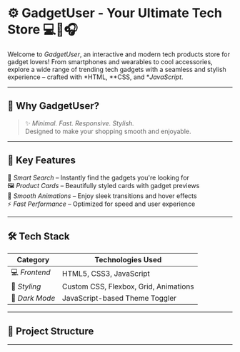 # ⚙ GadgetUser - Your Ultimate Tech Store 💻📱🎧

Welcome to *GadgetUser*, an interactive and modern tech products store for gadget lovers! From smartphones and wearables 
to cool accessories, explore a wide range of trending tech gadgets with a seamless and stylish experience – crafted with
 *HTML, **CSS, and **JavaScript*.

---

## 🌟 Why GadgetUser?

> ✨ *Minimal. Fast. Responsive. Stylish.*  
> Designed to make your shopping smooth and enjoyable.

---
## 🚀 Key Features

🔎 *Smart Search* – Instantly find the gadgets you're looking for  
🖼 *Product Cards* – Beautifully styled cards with gadget previews  
🎨 *Smooth Animations* – Enjoy sleek transitions and hover effects  
⚡ *Fast Performance* – Optimized for speed and user experience  

---

## 🛠 Tech Stack

| Category           | Technologies Used                      |
|--------------------|-----------------------------------------|
| 💻 *Frontend*     | HTML5, CSS3, JavaScript     |
| 🎨 *Styling*       | Custom CSS, Flexbox, Grid, Animations   |
| 🌙 *Dark Mode*     | JavaScript-based Theme Toggler         |

---

## 📂 Project Structure


---
